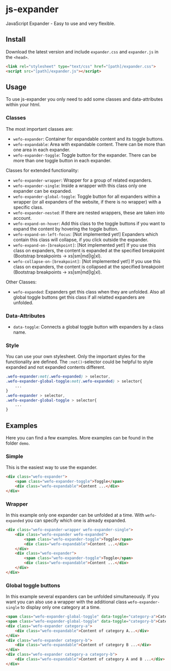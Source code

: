 # js-expander
JavaScript Expander - Easy to use and very flexible.

## Install
Download the latest version and include `expander.css` and `expander.js` in the `<head>`.
```html
<link rel="stylesheet" type="text/css" href="[path]/expander.css">
<script src="[path]/expander.js"></script>
```

## Usage
To use js-expander you only need to add some classes and data-attributes within your html.

### Classes
The most important classes are:
* `wefo-expander`: Container for expandable content and its toggle buttons.
* `wefo-expandable`: Area with expandable content. There can be more than one area in each expander.
* `wefo-expander-toggle`: Toggle button for the expander. There can be more than one toggle button in each expander.

Classes for extended functionality:
* `wefo-expander-wrapper`: Wrapper for a group of related expanders.
* `wefo-expander-single`: Inside a wrapper with this class only one expander can be expanded.
* `wefo-expander-global-toggle`: Toggle button for all expanders within a wrapper (or all expanders of the website, if there is no wrapper) with a specific class.
* `wefo-expander-nested`: If there are nested wrappers, these are taken into account.
* `wefo-expand-on-hover`: Add this class to the toggle buttons if you want to expand the content by hovering the toggle button.
* `wefo-expand-on-left-focus`: [Not implemented yet!] Expanders which contain this class will collapse, if you click outside the expander.
* `wefo-expand-on-[breakpoint]`: [Not implemented yet!] If you use this class on expanders, the content is expanded at the specified breakpoint (Bootstrap breakpoints -> xs|sm|md|lg|xl).
* `wefo-collapse-on-[breakpoint]`: [Not implemented yet!] If you use this class on expanders, the content is collapsed at the specified breakpoint (Bootstrap breakpoints -> xs|sm|md|lg|xl).

Other Classes:
* `wefo-expanded`: Expanders get this class when they are unfolded. Also all global toggle buttons get this class if all relatted expanders are unfolded.

### Data-Attributes
* `data-toggle`: Connects a global toggle button with expanders by a class name.

### Style
You can use your own stylesheet. Only the important styles for the functionality are defined.
The `:not()`-selector could be helpful to style expanded and not expanded contents different.
```css
.wefo-expander:not(.wefo-expanded) > selector,
.wefo-expander-global-toggle:not(.wefo-expanded) > selector{
    ...
}
.wefo-expander > selector,
.wefo-expander-global-toggle > selector{
    ...
}
```

## Examples
Here you can find a few examples. More examples can be found in the folder `demo`.

### Simple
This is the easiest way to use the expander.
```html
<div class="wefo-expander">
    <span class="wefo-expander-toggle">Toggle</span>
    <div class="wefo-expandable">Content ...</div>
</div>
```

### Wrapper
In this example only one expander can be unfolded at a time. With `wefo-expanded` you can specify which one is already expanded.
```html
<div class="wefo-expander-wrapper wefo-expander-single">
    <div class="wefo-expander wefo-expanded">
        <span class="wefo-expander-toggle">Toggle</span>
        <div class="wefo-expandable">Content ...</div>
    </div>
    <div class="wefo-expander">
        <span class="wefo-expander-toggle">Toggle</span>
        <div class="wefo-expandable">Content ...</div>
    </div>
</div>
```

### Global toggle buttons
In this example several expanders can be unfolded simultaneously. If you want you can also use a wrapper with the additional class `wefo-expander-single` to display only one category at a time.
```html
<span class="wefo-expander-global-toggle" data-toggle="category-a">Category A</span>
<span class="wefo-expander-global-toggle" data-toggle="category-b">Category B</span>
<div class="wefo-expander category-a">
    <div class="wefo-expandable">Content of category A...</div>
</div>
<div class="wefo-expander category-b">
    <div class="wefo-expandable">Content of category B ...</div>
</div>
<div class="wefo-expander category-a category-b">
    <div class="wefo-expandable">Content of category A and B ...</div>
</div>
```
